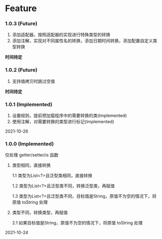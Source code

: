# Feature

### 1.0.3 (Future)
1. 添加适配器，按照适配器的实现进行特殊类型的转换
2. 添加注解，实现对不同属性名的转换，添加日期时间转换，添加配置自定义类型转换

**时间待定**

### 1.0.2 (Future)
1. 支持值拷贝时跳过空值

**时间待定**

### 1.0.1 (Implemented)
1. 设置规则，提前预加载程序中的需要转换的类(Implemented)
2. 使用注解，对需要转换的类型进行标记(Implemented)

2021-10-26
 
### 1.0.0 (Implemented)
仅处理 getter/setter/is 函数

1. 类型相同，直接转换

   1.1 类型为List<?>且泛型类相同，直接转换

   1.2 类型为List<?>且泛型类不同，转换泛型类，再赋值

   1.3 类型为List<?>且泛型类不同，目标值是String，原值不为空的情况下，将原值 toString 处理

2. 类型不同，转换类型，再赋值

   2.1 如果目标值是String，原值不为空的情况下，将原值 toString 处理

2021-10-24   